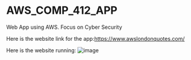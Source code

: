 # AWS_COMP_412_APP
Web App using AWS. Focus on Cyber Security

Here is the website link for the app:https://www.awslondonquotes.com/

Here is the website running:
![image](https://user-images.githubusercontent.com/54014269/233810010-929c845b-1299-463d-930d-21802aa32af6.png)

